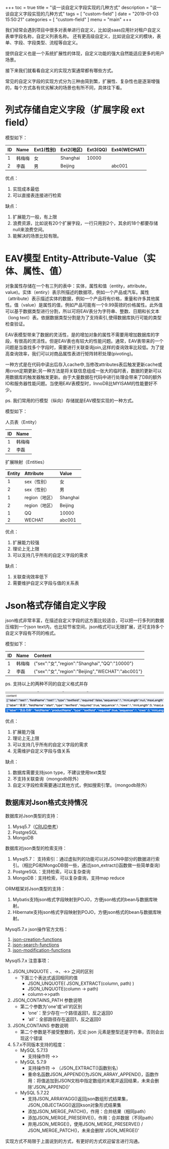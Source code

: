 +++
toc = true
title = "谈一谈自定义字段实现的几种方式"
description = "谈一谈自定义字段实现的几种方式"
tags = [
	"custom-field"
]
date = "2019-01-03 15:50:21"
categories = [
    "custom-field"
]
menu = "main"
+++

我们经常会遇到项目中很多对表单进行自定义，比如说saas应用针对租户自定义表单字段名称，自定义列表名称。
还有更高级自定义，比如说自定义的模块，表单、字段、字段类型、流程等自定义。

提供自定义也是一个系统扩展性的体现，自定义功能的强大自然能适应更多的用户场景。

接下来我们就看看自定义的实现方案通常都有哪些方式。

常见的自定义字段的实现方式分为三种由简到繁，扩展性、复杂性也是逐渐增强的，每个方式各有优劣解决的场景也有所不同，具体往下看。

# 列式存储自定义字段（扩展字段 ext field）

模型如下：

|ID|Name|Ext1(性别)|Ext2(地区)|Ext3(QQ)|Ext4(WECHAT)|
|:--|:--|:--|:--|:--|:--|
|1|韩梅梅|女|Shanghai|10000| |
|2|李磊|男|Beijing| |abc001|

优点：

1. 实现成本最低
2. 可以直接表连接进行检索

缺点：

1. 扩展能力一般，有上限
2. 浪费资源，比如说有20个扩展字段，一行只用到2个，其余的18个都要存储null来浪费空间。
3. 能解决的场景比较有限。

# EAV模型 Entity-Attribute-Value（实体、属性、值）

对象属性存储在一个有三列的表中：实体，属性和值（entity，attribute，value)。实体（entiry）表示所描述的数据项，例如一个产品或汽车。属性（attribute）表示描述实体的数据，例如一个产品将有价格，重量和许多其他属性。值（value）是属性的值，例如产品可能有一个9.99英镑的价格属性。此外值可以基于数据类型进行分割，所以可将EAV表分为字符串、整数、日期和长文本（long text）表。依据数据类型分割是为了支持索引,使得数据库执行可能的类型检查验证。

EAV表模型带来了数据的灵活性，是的增加对象的属性不需要用增加数据库的字段，有很高的灵活性。但是EAV表也有较大的性能问题。通常，EAV表带来的一个问题是当查找多个字段时，需要进行关联查询join,这样的查询效率比较低。为了提高查询效率，我们可以对商品属性表进行矩阵转积处理(pivoting)。

一种方式是在代码中读出后存入cache中,当修改attributes表后触发更新cache或用cron定期更新;另一种方法是将关联信息组成一张大的临时表，数据的更新可以用数据库的触发器触发更新。由于大量数据在代码中进行处理会带来了DB的额外IO和服务器性能问题。当使用EAV表模型时，InnoDB比MYISAM的性能要好不少。

ps. 我们常用的行模型（纵向）存储就是EAV模型实现的一种方式。

模型如下：

人员表（Entity）

|ID|Name|
|:--|:--|
|1|韩梅梅|
|2|李磊|

扩展映射（Entities）

|Entity|Attribute|Value|
|:--|:--|:--|
|1	|sex（性别）	|女|
|2	|sex（性别）	|男|
|1	|region（地区）	|Shanghai|
|2	|region（地区）	|Beijing|
|1	|QQ	|10000|
|2	|WECHAT	|abc001|

优点：

1. 扩展能力较强
2. 理论上无上限
3. 可以支持几乎所有的自定义字段的需求

缺点：

1. 关联查询效率低下
2. 需要维护自定义字段与值的关系表

# Json格式存储自定义字段

json格式非常丰富，在描述自定义字段的这方面比较适合，可以把一行多列的数据压缩到一个json text内，也比较节省空间，json格式可以无限扩展，还可支持多个自定义字段有不同的格式。

模型如下：

|ID|Name|Content|
|:--|:--|:--|
|1|韩梅梅|{"sex":"女","region":"Shanghai","QQ":"10000"}|
|2|李磊|{"sex":"女","region":"Beijing","WECHAT":"abc001"}|

ps. 支持以上的两种不同的自定义格式并存

![](/img/custom-field/1.png)

优点：

1. 扩展能力强
2. 理论上无上限
3. 可以支持几乎所有的自定义字段的需求
4. 无需维护自定义字段与值关系

缺点：

1. 数据库需要支持json type，不建议使用text类型
2. 不支持关联查询（mongodb除外）
3. 自定义字段检索需要通过其他方式，例如搜索引擎。（mongodb除外）

## 数据库对Json格式支持情况

数据库对Json类型的支持：

1. Mysq5.7（[CRUD参考](http://www.lnmp.cn/mysql-57-new-features-json.html)）
2. PostgreSQL
3. MongoDB

数据库对json类型的检索支持：

1. Mysql5.7： 支持索引：通过虚拟列的功能可以对JSON中部分的数据进行索引。（相比PG和MongoDB弱一些，通过json_extract()函数做一些简单查询）
2. PostgreSQL：支持检索，可以复杂查询
3. MongoDB：支持检索，可以复杂查询，支持map reduce

ORM框架对Json类型的支持：

1. Mybatis支持json格式字段映射到POJO，方便json格式的bean与数据库映射。
2. Hibernate支持json格式字段映射到POJO，方便json格式的bean与数据库映射。

Mysql5.7.x json操作官方文档：

1. [json-creation-functions](https://dev.mysql.com/doc/refman/5.7/en/json-creation-functions.html)
2. [json-search-functions](https://dev.mysql.com/doc/refman/5.7/en/json-search-functions.html)
3. [json-modification-functions](https://dev.mysql.com/doc/refman/5.7/en/json-modification-functions.html)

Mysql5.7.x 注意事项：

1. JSON_UNQUOTE 、->、->> 之间的区别
	* 下面三个表达式返回相同的值
		* JSON_UNQUOTE( JSON_EXTRACT(column, path) )
		* JSON_UNQUOTE(column -> path) 
		* column->>path
2. JSON_CONTAINS_PATH 参数说明
	* 第二个参数为'one'或'all'的区别
		* ‘one’：至少存在一个路径返回1，反之返回0
		* ‘all’：全部路径存在返回1，反之返回0
3. JSON_CONTAINS 参数说明
	* 第二个参数是不接受整数的，无论 json 元素是整型还是字符串，否则会出现这个错误
4. 5.7.x不同版本支持的程度：
	* MySQL 5.7.13
		* 支持操作符  ->> 
	* MySQL 5.7.9 
		* 支持操作符 -> （JSON_EXTRACT()函数别名）
		* 重命名函数JSON_APPEND()为JSON_ARRAY_APPEND()，函数作用：将值追加到JSON文档中指定数组的末尾并返回结果，未来会删除'JSON_APPEND()'
	* MySQL 5.7.22
		* 支持JSON_ARRAYAGG()返回json数组形式结果集，JSON_OBJECTAGG()返回kson对象形式结果集
		* 添加JSON_MERGE_PATCH()，作用：合并结果（相同path）
		* 添加JSON_MERGE_PRESERVE()，作用：合并数据（不同path）
		* 弃用JSON_MERGE()，使用JSON_MERGE_PRESERVE() / JSON_MERGE_PATCH()，未来会删除'JSON_MERGE()' 

实现方式不局限于上面说到的方式，有更好的方式欢迎留言进行沟通。